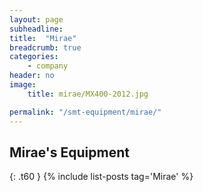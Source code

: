 ```yaml
---
layout: page
subheadline:
title:  "Mirae"
breadcrumb: true
categories:
    - company
header: no
image:
    title: mirae/MX400-2012.jpg

permalink: "/smt-equipment/mirae/"
---
```


<!--
 1. [MX400 2012][1]
2. [MX400 2010][2]
3. [MX200L 2012][3]
4. [MX400L 2011][4]
5. [MX400LP 2009][5]

[1]: {{ site.url }}/smt-equipment/mirae/mx400-2012/
[2]: {{ site.url }}/smt-equipment/mirae/mx400-2010/
[3]: {{ site.url }}/smt-equipment/mirae/mx200l-2012/
[4]: {{ site.url }}/smt-equipment/mirae/mx400l-2011/
[5]: {{ site.url }}/smt-equipment/mirae/mx400lp-2009/
-->

## Mirae's Equipment ##
{: .t60 }
{% include list-posts tag='Mirae' %}
